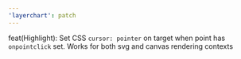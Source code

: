```yaml
---
'layerchart': patch
---
```


feat(Highlight): Set CSS `cursor: pointer` on target when point has `onpointclick` set. Works for both svg and canvas rendering contexts

